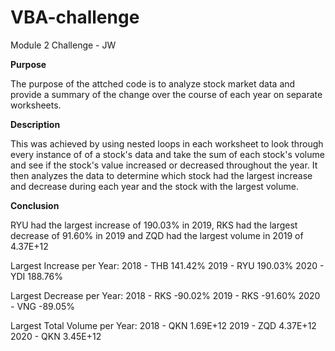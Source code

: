 # VBA-challenge

Module 2 Challenge - JW

**Purpose**

The purpose of the attched code is to analyze stock market data and provide a summary of the change over the course of each year on separate worksheets.

**Description**

This was achieved by using nested loops in each worksheet to look through every instance of of a stock's data and take the sum of each stock's volume and see if the stock's value increased or decreased throughout the year. It then analyzes the data to determine which stock had the largest increase and decrease during each year and the stock with the largest volume. 

**Conclusion**

RYU had the largest increase of 190.03% in 2019, RKS had the largest decrease of 91.60% in 2019 and ZQD had the largest volume in 2019 of 4.37E+12

Largest Increase per Year:
2018 - THB 141.42%
2019 - RYU 190.03%
2020 - YDI 188.76%

Largest Decrease per Year:
2018 - RKS -90.02%
2019 - RKS -91.60%
2020 - VNG -89.05%

Largest Total Volume per Year:
2018 - QKN 1.69E+12
2019 - ZQD 4.37E+12
2020 - QKN 3.45E+12
